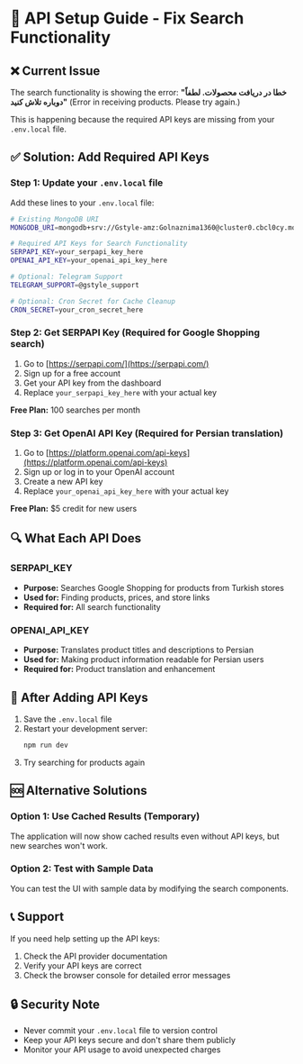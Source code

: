 # 🔧 API Setup Guide - Fix Search Functionality

## ❌ Current Issue

The search functionality is showing the error: **"خطا در دریافت محصولات. لطفاً دوباره تلاش کنید"** (Error in receiving products. Please try again.)

This is happening because the required API keys are missing from your `.env.local` file.

## ✅ Solution: Add Required API Keys

### Step 1: Update your `.env.local` file

Add these lines to your `.env.local` file:

```bash
# Existing MongoDB URI
MONGODB_URI=mongodb+srv://Gstyle-amz:Golnaznima1360@cluster0.cbcl0cy.mongodb.net/Gstyle-amz?retryWrites=true&w=majority

# Required API Keys for Search Functionality
SERPAPI_KEY=your_serpapi_key_here
OPENAI_API_KEY=your_openai_api_key_here

# Optional: Telegram Support
TELEGRAM_SUPPORT=@gstyle_support

# Optional: Cron Secret for Cache Cleanup
CRON_SECRET=your_cron_secret_here
```

### Step 2: Get SERPAPI Key (Required for Google Shopping search)

1. Go to [https://serpapi.com/](https://serpapi.com/)
2. Sign up for a free account
3. Get your API key from the dashboard
4. Replace `your_serpapi_key_here` with your actual key

**Free Plan:** 100 searches per month

### Step 3: Get OpenAI API Key (Required for Persian translation)

1. Go to [https://platform.openai.com/api-keys](https://platform.openai.com/api-keys)
2. Sign up or log in to your OpenAI account
3. Create a new API key
4. Replace `your_openai_api_key_here` with your actual key

**Free Plan:** $5 credit for new users

## 🔍 What Each API Does

### SERPAPI_KEY

- **Purpose:** Searches Google Shopping for products from Turkish stores
- **Used for:** Finding products, prices, and store links
- **Required for:** All search functionality

### OPENAI_API_KEY

- **Purpose:** Translates product titles and descriptions to Persian
- **Used for:** Making product information readable for Persian users
- **Required for:** Product translation and enhancement

## 🚀 After Adding API Keys

1. Save the `.env.local` file
2. Restart your development server:
   ```bash
   npm run dev
   ```
3. Try searching for products again

## 🆘 Alternative Solutions

### Option 1: Use Cached Results (Temporary)

The application will now show cached results even without API keys, but new searches won't work.

### Option 2: Test with Sample Data

You can test the UI with sample data by modifying the search components.

## 📞 Support

If you need help setting up the API keys:

1. Check the API provider documentation
2. Verify your API keys are correct
3. Check the browser console for detailed error messages

## 🔒 Security Note

- Never commit your `.env.local` file to version control
- Keep your API keys secure and don't share them publicly
- Monitor your API usage to avoid unexpected charges
